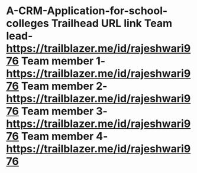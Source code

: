 # A-CRM-Application-for-school-colleges                                                                                                                                                                                                                                                                                                              Trailhead URL link                                                                                                                                                                                                                                                                                                                                  Team lead- https://trailblazer.me/id/rajeshwari976                                                                                                                                                               Team member 1-https://trailblazer.me/id/rajeshwari976                                                                                                                                                            Team member 2- https://trailblazer.me/id/rajeshwari976                                                                                                                                                           Team member 3- https://trailblazer.me/id/rajeshwari976                                                                                                                                                           Team member 4-https://trailblazer.me/id/rajeshwari976
